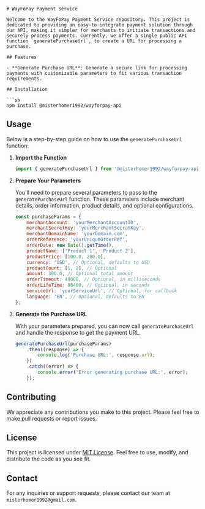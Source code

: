 ````
# WayFoPay Payment Service

Welcome to the WayFoPay Payment Service repository. This project is dedicated to providing an easy-to-integrate payment solution through our API, making it simpler for merchants to initiate transactions and securely process payments. Currently, we offer a single public API function `generatePurchaseUrl`, to create a URL for processing a purchase.

## Features

- **Generate Purchase URL**: Generate a secure link for processing payments with customizable parameters to fit various transaction requirements.

## Installation

```sh
npm install @misterhomer1992/wayforpay-api
````

## Usage

Below is a step-by-step guide on how to use the `generatePurchaseUrl` function:

1. **Import the Function**

    ```javascript
    import { generatePurchaseUrl } from '@misterhomer1992/wayforpay-api';
    ```

2. **Prepare Your Parameters**

    You'll need to prepare several parameters to pass to the `generatePurchaseUrl` function. These parameters include merchant details, order information, product details, and optional configurations.

    ```javascript
    const purchaseParams = {
        merchantAccount: 'yourMerchantAccountID',
        merchantSecretKey: 'yourMerchantSecretKey',
        merchantDomainName: 'yourDomain.com',
        orderReference: 'yourUniqueOrderRef',
        orderDate: new Date().getTime(),
        productName: ['Product 1', 'Product 2'],
        productPrice: [100.0, 200.0],
        currency: 'USD', // Optional, defaults to USD
        productCount: [1, 2], // Optional
        amount: 300.0, // Optional total amount
        orderTimeout: 49000, // Optional, in milliseconds
        orderLifeTime: 86400, // Optional, in seconds
        serviceUrl: 'yourServiceUrl', // Optional, for callback
        language: 'EN', // Optional, defaults to EN
    };
    ```

3. **Generate the Purchase URL**

    With your parameters prepared, you can now call `generatePurchaseUrl` and handle the response to get the payment URL.

    ```javascript
    generatePurchaseUrl(purchaseParams)
        .then((response) => {
            console.log('Purchase URL:', response.url);
        })
        .catch((error) => {
            console.error('Error generating purchase URL:', error);
        });
    ```

## Contributing

We appreciate any contributions you make to this project. Please feel free to make pull requests or report issues.

## License

This project is licensed under [MIT License](./LICENSE). Feel free to use, modify, and distribute the code as you see fit.

## Contact

For any inquiries or support requests, please contact our team at `misterhomer1992@gmail.com`.
